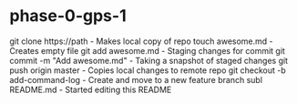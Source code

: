 # phase-0-gps-1

git clone https://path  - Makes local copy of repo
touch awesome.md - Creates empty file
git add awesome.md - Staging changes for commit
git commit -m "Add awesome.md" - Taking a snapshot of staged changes
git push origin master - Copies local changes to remote repo
git checkout -b add-command-log - Create and move to a new feature branch
subl README.md - Started editing this README